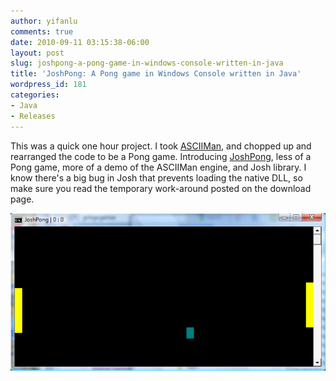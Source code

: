 ```yaml
---
author: yifanlu
comments: true
date: 2010-09-11 03:15:38-06:00
layout: post
slug: joshpong-a-pong-game-in-windows-console-written-in-java
title: 'JoshPong: A Pong game in Windows Console written in Java'
wordpress_id: 181
categories:
- Java
- Releases
---
```


This was a quick one hour project. I took [ASCIIMan](/p/asciiman), and chopped up and rearranged the code to be a Pong game. Introducing [JoshPong](/p/joshpong), less of a Pong game, more of a demo of the ASCIIMan engine, and Josh library. I know there's a big bug in Josh that prevents loading the native DLL, so make sure you read the temporary work-around posted on the download page.

[![](/images/2012/01/joshpong_screen.png)](/p/kindle-touch-jailbreak/joshpong_screen/)
